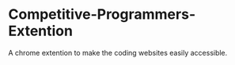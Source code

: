 # Competitive-Programmers-Extention
A chrome extention to make the coding websites easily accessible.
